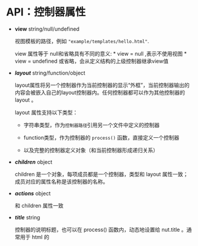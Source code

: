 
# API：控制器属性

* __view__ string/null/undefined

    视图模板的路径，例如 `"example/templates/hello.html"`.

    view 属性等于 null和省略具有不同的意义:
        * view = null ,表示不使用视图
        * view = undefined 或省略，会从定义结构的上级控制器继承view值

* ___layout___ string/function/object

    layout属性将另一个控制器作为当前控制器的显示“外框”，当前控制器输出的内容会被嵌入自己的layout控制器内。任何控制器都可以作为其他控制器的 layout 。

    layout 属性支持以下类型：

    * 字符串类型，作为`控制器路径`引用另一个文件中定义的控制器

    * function类型，作为控制器的 `process()` 函数，直接定义一个控制器

    * 以及完整的控制器定义对象（和当前控制器形成递归关系）

* ___children___ object

    children 是一个对象，每项成员都是一个控制器，类型和 layout 属性一致；成员对应的属性名称是该控制器的名称。

* ___actions___ object

    和 children 属性一致

* ___title___ string

    控制器的说明标题，也可以在 process() 函数内，动态地设置给 nut.title 。通常用于 html 的<title>标签

* ___titleTemplate___ string

    标题的模板，只有作为其他控制器的 layout 时用到

* ___keywords___ array

    控制器的关键词，通常用于 html 的 <meta name="keywords"> 标签

* ___description___ string

    控制器的描述，通常用于 html 的 <meta name="description"> 标签



